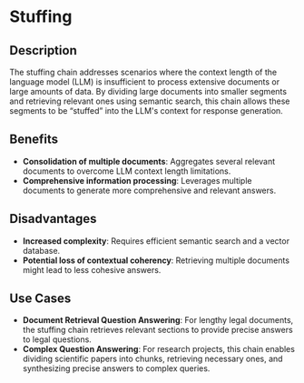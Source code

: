 # Stuffing

## Description

The stuffing chain addresses scenarios where the context length of the language model (LLM) is insufficient to process extensive documents or large amounts of data. By dividing large documents into smaller segments and retrieving relevant ones using semantic search, this chain allows these segments to be “stuffed” into the LLM's context for response generation.

## Benefits

- **Consolidation of multiple documents**: Aggregates several relevant documents to overcome LLM context length limitations.
- **Comprehensive information processing**: Leverages multiple documents to generate more comprehensive and relevant answers.

## Disadvantages

- **Increased complexity**: Requires efficient semantic search and a vector database.
- **Potential loss of contextual coherency**: Retrieving multiple documents might lead to less cohesive answers.

## Use Cases

- **Document Retrieval Question Answering**: For lengthy legal documents, the stuffing chain retrieves relevant sections to provide precise answers to legal questions.
- **Complex Question Answering**: For research projects, this chain enables dividing scientific papers into chunks, retrieving necessary ones, and synthesizing precise answers to complex queries.
